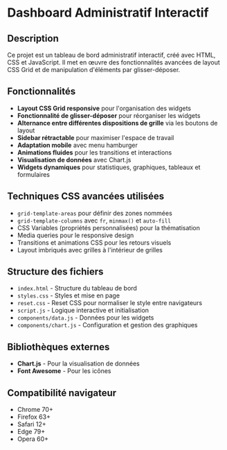 # Dashboard Administratif Interactif

## Description
Ce projet est un tableau de bord administratif interactif, créé avec HTML, CSS et JavaScript. Il met en œuvre des fonctionnalités avancées de layout CSS Grid et de manipulation d'éléments par glisser-déposer.

## Fonctionnalités

- **Layout CSS Grid responsive** pour l'organisation des widgets
- **Fonctionnalité de glisser-déposer** pour réorganiser les widgets
- **Alternance entre différentes dispositions de grille** via les boutons de layout
- **Sidebar rétractable** pour maximiser l'espace de travail
- **Adaptation mobile** avec menu hamburger
- **Animations fluides** pour les transitions et interactions
- **Visualisation de données** avec Chart.js
- **Widgets dynamiques** pour statistiques, graphiques, tableaux et formulaires

## Techniques CSS avancées utilisées

- `grid-template-areas` pour définir des zones nommées
- `grid-template-columns` avec `fr`, `minmax()` et `auto-fill`
- CSS Variables (propriétés personnalisées) pour la thématisation
- Media queries pour le responsive design
- Transitions et animations CSS pour les retours visuels
- Layout imbriqués avec grilles à l'intérieur de grilles

## Structure des fichiers

- `index.html` - Structure du tableau de bord
- `styles.css` - Styles et mise en page
- `reset.css` - Reset CSS pour normaliser le style entre navigateurs
- `script.js` - Logique interactive et initialisation
- `components/data.js` - Données pour les widgets
- `components/chart.js` - Configuration et gestion des graphiques

## Bibliothèques externes

- **Chart.js** - Pour la visualisation de données
- **Font Awesome** - Pour les icônes

## Compatibilité navigateur

- Chrome 70+
- Firefox 63+
- Safari 12+
- Edge 79+
- Opera 60+